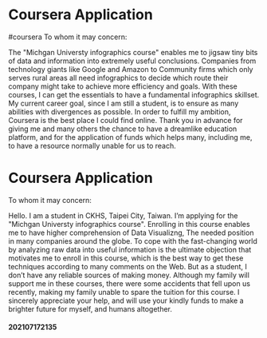# Coursera Application
#coursera
To whom it may concern:

The "Michgan Universty infographics course" enables me to jigsaw tiny bits of data and information into extremely useful conclusions. Companies from technology giants like Google and Amazon to Community firms which only serves rural areas all need infographics to decide which route their company might take to achieve more efficiency and goals. With these courses, I can get the essentials to have a fundamental infographics skillset. My current career goal, since I am still a student, is to ensure as many abilities with divergences as possible. In order to fulfill my ambition, Coursera is the best place I could find online. Thank you in advance for giving me and many others the chance to have a dreamlike education platform, and for the application of funds which helps many, including me, to have a resource normally unable for us to reach.
# Coursera Application

To whom it may concern:

Hello. I am a student in CKHS, Taipei City, Taiwan. I’m applying for the "Michgan Universty infographics course". Enrolling in this course enables me to have higher comprehension of Data Visualizng, The needed position in many companies around the globe. To cope with the fast-changing world by analyzing raw data into useful information is the ultimate objection that motivates me to enroll in this course, which is the best way to get these techniques according to many comments on the Web. But as a student, I don’t have any reliable sources of making money. Although my family will support me in these courses, there were some accidents that fell upon us recently, making my family unable to spare the tuition for this course. I sincerely appreciate your help, and will use your kindly funds to make a brighter future for myself, and humans altogether.

#### 202107172135